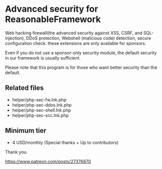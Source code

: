 # Advanced security for ReasonableFramework
Web hacking firewall(the advanced security against XSS, CSRF, and SQL-injection), DDoS protection, Webshell (malicious code) detection, secure configuration check. these extensions are only available for sponsors.

Even if you do not use a sponsor-only security module, the default security in our framework is usually sufficient.

Please note that this program is for those who want better security than the default.

## Related files
- helper/php-sec-fw.lnk.php
- helper/php-sec-ddos.lnk.php
- helper/php-sec-shell.lnk.php
- helper/php-sec-scc.lnk.php

## Minimum tier
- 4 USD/monthly (Special thanks + Up to contributors)

Thank you.

https://www.patreon.com/posts/27376670
